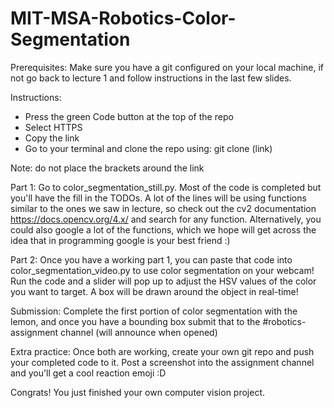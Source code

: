 # MIT-MSA-Robotics-Color-Segmentation
Prerequisites: Make sure you have a git configured on your local machine, if not go back to lecture 1 and follow instructions in the last few slides.

Instructions:

- Press the green Code button at the top of the repo
- Select HTTPS
- Copy the link
- Go to your terminal and clone the repo using: git clone (link)

Note: do not place the brackets around the link

Part 1: 
Go to color_segmentation_still.py. Most of the code is completed but you'll have the fill in the TODOs. A lot of the lines will be using functions similar to the ones we saw in lecture, so check out the cv2 documentation https://docs.opencv.org/4.x/ and search for any function. Alternatively, you could also google a lot of the functions, which we hope will get across the idea that in programming google is your best friend :)

Part 2:
Once you have a working part 1, you can paste that code into color_segmentation_video.py to use color segmentation on your webcam! Run the code and a slider will pop up to adjust the HSV values of the color you want to target. A box will be drawn around the object in real-time!

Submission:
Complete the first portion of color segmentation with the lemon, and once you have a bounding box submit that to the #robotics-assignment channel (will announce when opened)

Extra practice: Once both are working, create your own git repo and push your completed code to it. Post a screenshot into the assignment channel and you'll get a cool reaction emoji :D

Congrats! You just finished your own computer vision project.
